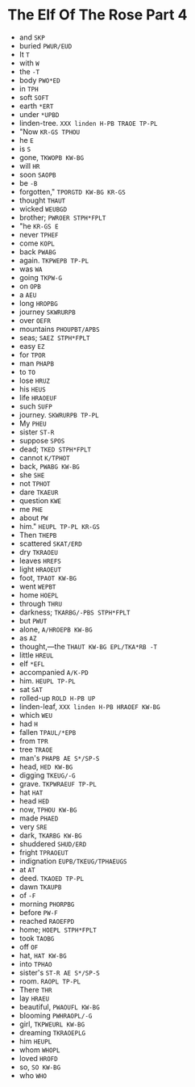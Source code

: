 # The Elf Of The Rose Part 4

* and `SKP`
* buried `PWUR/EUD`
* It `T`
* with `W`
* the `-T`
* body `PWO*ED`
* in `TPH`
* soft `SOFT`
* earth `*ERT`
* under `*UPBD`
* linden-tree. `XXX linden H-PB TRAOE TP-PL`
* "Now `KR-GS TPHOU`
* he `E`
* is `S`
* gone, `TKWOPB KW-BG`
* will `HR`
* soon `SAOPB`
* be `-B`
* forgotten," `TPORGTD KW-BG KR-GS`
* thought `THAUT`
* wicked `WEUBGD`
* brother; `PWROER STPH*FPLT`
* "he `KR-GS E`
* never `TPHEF`
* come `KOPL`
* back `PWABG`
* again. `TKPWEPB TP-PL`
* was `WA`
* going `TKPW-G`
* on `OPB`
* a `AEU`
* long `HROPBG`
* journey `SKWRURPB`
* over `OEFR`
* mountains `PHOUPBT/APBS`
* seas; `SAEZ STPH*FPLT`
* easy `EZ`
* for `TPOR`
* man `PHAPB`
* to `TO`
* lose `HRUZ`
* his `HEUS`
* life `HRAOEUF`
* such `SUFP`
* journey. `SKWRURPB TP-PL`
* My `PHEU`
* sister `ST-R`
* suppose `SPOS`
* dead; `TKED STPH*FPLT`
* cannot `K/TPHOT`
* back, `PWABG KW-BG`
* she `SHE`
* not `TPHOT`
* dare `TKAEUR`
* question `KWE`
* me `PHE`
* about `PW`
* him." `HEUPL TP-PL KR-GS`
* Then `THEPB`
* scattered `SKAT/ERD`
* dry `TKRAOEU`
* leaves `HREFS`
* light `HRAOEUT`
* foot, `TPAOT KW-BG`
* went `WEPBT`
* home `HOEPL`
* through `THRU`
* darkness; `TKARBG/-PBS STPH*FPLT`
* but `PWUT`
* alone, `A/HROEPB KW-BG`
* as `AZ`
* thought,—the `THAUT KW-BG EPL/TKA*RB -T`
* little `HREUL`
* elf `*EFL`
* accompanied `A/K-PD`
* him. `HEUPL TP-PL`
* sat `SAT`
* rolled-up `ROLD H-PB UP`
* linden-leaf, `XXX linden H-PB HRAOEF KW-BG`
* which `WEU`
* had `H`
* fallen `TPAUL/*EPB`
* from `TPR`
* tree `TRAOE`
* man's `PHAPB AE S*/SP-S`
* head, `HED KW-BG`
* digging `TKEUG/-G`
* grave. `TKPWRAEUF TP-PL`
* hat `HAT`
* head `HED`
* now, `TPHOU KW-BG`
* made `PHAED`
* very `SRE`
* dark, `TKARBG KW-BG`
* shuddered `SHUD/ERD`
* fright `TPRAOEUT`
* indignation `EUPB/TKEUG/TPHAEUGS`
* at `AT`
* deed. `TKAOED TP-PL`
* dawn `TKAUPB`
* of `-F`
* morning `PHORPBG`
* before `PW-F`
* reached `RAOEFPD`
* home; `HOEPL STPH*FPLT`
* took `TAOBG`
* off `OF`
* hat, `HAT KW-BG`
* into `TPHAO`
* sister's `ST-R AE S*/SP-S`
* room. `RAOPL TP-PL`
* There `THR`
* lay `HRAEU`
* beautiful, `PWAOUFL KW-BG`
* blooming `PWHRAOPL/-G`
* girl, `TKPWEURL KW-BG`
* dreaming `TKRAOEPLG`
* him `HEUPL`
* whom `WHOPL`
* loved `HROFD`
* so, `SO KW-BG`
* who `WHO`
